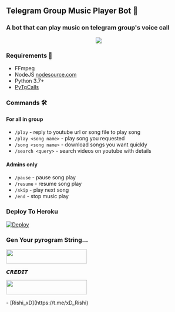 <h2 align="centre">Telegram Group Music Player Bot 🎵</h2>

### A bot that can play music on telegram group's voice call

<p align="center">
  <img src="https://telegra.ph/file/bddc412872ab40706469c.jpg">
</p>

<h3>Requirements 📝</h3>

- FFmpeg
- NodeJS [nodesource.com](https://nodesource.com/)
- Python 3.7+
- [PyTgCalls](https://github.com/pytgcalls/pytgcalls)

### Commands 🛠
#### For all in group
- `/play` - reply to youtube url or song file to play song
- `/play <song name>` - play song you requested
- `/song <song name>` - download songs you want quickly
- `/search <query>` - search videos on youtube with details

#### Admins only
- `/pause` - pause song play
- `/resume` - resume song play
- `/skip` - play next song
- `/end` - stop music play

### Deploy To Heroku</h4>

[![Deploy](https://www.herokucdn.com/deploy/button.svg)](https://heroku.com/deploy?template=https://github.com/theshashankk/rishi-X-BoTz)

### Gen Your pyrogram String...

<p align="left"><a href="https://t.me/xD_Rishi"> <img src="https://img.shields.io/badge/Rishi%20xD-blue?style=for-the-badge&logo=telegram" width="220" height="38.45"/></a></p>
𝘾𝙍𝙀𝘿𝙄𝙏
<p align="left"><a href="https://t.me/xD_Rishi"> <img src="https://img.shields.io/badge/Rishi%20xD-White?style=for-the-badge&logo=telegram" width="220" height="38.45"/></a></p>
- [Rishi_xD](https://t.me/xD_Rishi)
    
                                       
